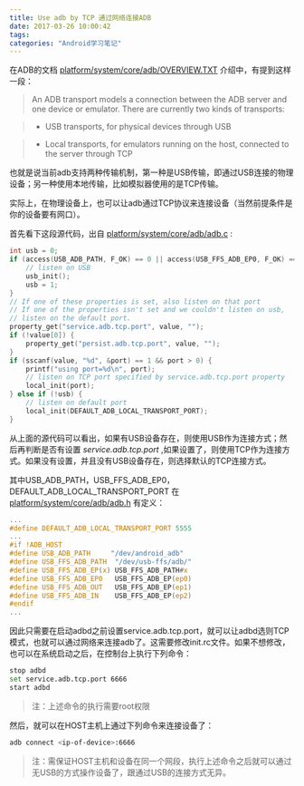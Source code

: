 ```yaml
---
title: Use adb by TCP 通过网络连接ADB
date: 2017-03-26 10:00:42
tags:
categories: "Android学习笔记"
---
```


在ADB的文档 [platform/system/core/adb/OVERVIEW.TXT](https://android.googlesource.com/platform/system/core/+/android-4.4_r1/adb/OVERVIEW.TXT) 介绍中，有提到这样一段：

> An ADB transport models a connection between the ADB server and one device
    or emulator. There are currently two kinds of transports:

>   - USB transports, for physical devices through USB

>   - Local transports, for emulators running on the host, connected to the server through TCP

也就是说当前adb支持两种传输机制，第一种是USB传输，即通过USB连接的物理设备；另一种使用本地传输，比如模拟器使用的是TCP传输。

实际上，在物理设备上，也可以让adb通过TCP协议来连接设备（当然前提条件是你的设备要有网口）。

<!--more-->

首先看下这段源代码，出自 [platform/system/core/adb/adb.c](https://android.googlesource.com/platform/system/core/+/android-4.4_r1/adb/adb.c) :

```c
int usb = 0;
if (access(USB_ADB_PATH, F_OK) == 0 || access(USB_FFS_ADB_EP0, F_OK) == 0) {
    // listen on USB
    usb_init();
    usb = 1;
}
// If one of these properties is set, also listen on that port
// If one of the properties isn't set and we couldn't listen on usb,
// listen on the default port.
property_get("service.adb.tcp.port", value, "");
if (!value[0]) {
    property_get("persist.adb.tcp.port", value, "");
}
if (sscanf(value, "%d", &port) == 1 && port > 0) {
    printf("using port=%d\n", port);
    // listen on TCP port specified by service.adb.tcp.port property
    local_init(port);
} else if (!usb) {
    // listen on default port
    local_init(DEFAULT_ADB_LOCAL_TRANSPORT_PORT);
}
```

从上面的源代码可以看出，如果有USB设备存在，则使用USB作为连接方式；然后再判断是否有设置 _service.adb.tcp.port_ ,如果设置了，则使用TCP作为连接方式。如果没有设置，并且没有USB设备存在，则选择默认的TCP连接方式。

其中USB_ADB_PATH，USB_FFS_ADB_EP0， DEFAULT_ADB_LOCAL_TRANSPORT_PORT 在 [platform/system/core/adb/adb.h](https://android.googlesource.com/platform/system/core/+/android-4.4_r1/adb/adb.h) 有定义：

```c
...
#define DEFAULT_ADB_LOCAL_TRANSPORT_PORT 5555
...
#if !ADB_HOST
#define USB_ADB_PATH     "/dev/android_adb"
#define USB_FFS_ADB_PATH  "/dev/usb-ffs/adb/"
#define USB_FFS_ADB_EP(x) USB_FFS_ADB_PATH#x
#define USB_FFS_ADB_EP0   USB_FFS_ADB_EP(ep0)
#define USB_FFS_ADB_OUT   USB_FFS_ADB_EP(ep1)
#define USB_FFS_ADB_IN    USB_FFS_ADB_EP(ep2)
#endif
...
```

因此只需要在启动adbd之前设置service.adb.tcp.port，就可以让adbd选则TCP模式，也就可以通过网络来连接adb了。这需要修改init.rc文件。如果不想修改，也可以在系统启动之后，在控制台上执行下列命令：

```sh
stop adbd
set service.adb.tcp.port 6666
start adbd
```

>注：上述命令的执行需要root权限

然后，就可以在HOST主机上通过下列命令来连接设备了：

```sh
adb connect <ip-of-device>:6666
```

>注：需保证HOST主机和设备在同一个网段，执行上述命令之后就可以通过无USB的方式操作设备了，跟通过USB的连接方式无异。
